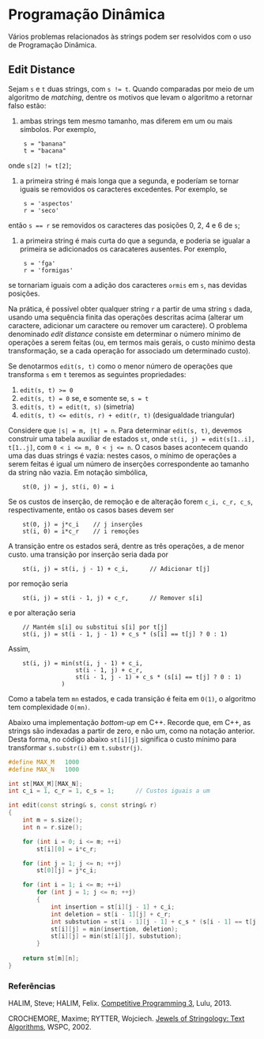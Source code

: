 Programação Dinâmica
====================

Vários problemas relacionados às strings podem ser resolvidos com o uso de
Programação Dinâmica.

Edit Distance
-------------

Sejam `s` e `t` duas strings, com `s != t`. Quando comparadas por meio de um
algoritmo de _matching_, dentre os motivos que levam o algoritmo a retornar 
falso estão:

1. ambas strings tem mesmo tamanho, mas diferem em um ou mais símbolos. Por 
exemplo,

        s = "banana"
        t = "bacana"

onde `s[2] != t[2]`;

1. a primeira string é mais longa que a segunda, e poderíam se tornar iguais se
removidos os caracteres excedentes. Por exemplo, se

        s = 'aspectos'
        r = 'seco'

então `s == r` se removidos os caracteres das posições 0, 2, 4 e 6 de `s`;

1. a primeira string é mais curta do que a segunda, e poderia se igualar a 
primeira se adicionados os caracateres ausentes. Por exemplo,

        s = 'fga'
        r = 'formigas'

se tornariam iguais com a adição dos caracteres `ormis` em `s`, nas devidas 
posições.

Na prática, é possível obter qualquer string `r` a partir de uma string `s` 
dada, usando uma sequência finita das operações descritas acima (alterar um
caractere, adicionar um caractere ou remover um caractere). O problema
denominado _edit distance_ consiste em determinar o número mínimo de operações a
serem feitas (ou, em termos mais gerais, o custo mínimo desta transformação, se
a cada operação for associado um determinado custo).

Se denotarmos `edit(s, t)` como o menor número de operações que transforma
`s` em `t` teremos as seguintes propriedades:

1. `edit(s, t) >= 0`
1. `edit(s, t) = 0` se, e somente se, `s = t`
1. `edit(s, t) = edit(t, s)` (simetria)
1. `edit(s, t) <= edit(s, r) + edit(r, t)` (desigualdade triangular)

Considere que `|s| = m, |t| = n`. Para determinar `edit(s, t)`, devemos 
construir uma tabela auxiliar de estados `st`, onde `st(i, j) = edit(s[1..i],
t[1..j]`, com `0 < i <= m, 0 < j <= n`. O casos bases acontecem quando uma das
duas strings é vazia: nestes casos, o mínimo de operações a serem feitas é igual
um número de inserções correspondente ao tamanho da string não vazia. Em notação
simbólica,

        st(0, j) = j, st(i, 0) = i

Se os custos de inserção, de remoção e de alteração forem `c_i, c_r, c_s`,
respectivamente, então os casos bases devem ser 

        st(0, j) = j*c_i    // j inserções
        st(i, 0) = i*c_r    // i remoções

A transição entre os estados será, dentre as três operações, a de menor custo.
uma transição por inserção seria dada por

        st(i, j) = st(i, j - 1) + c_i,      // Adicionar t[j]

por remoção seria

        st(i, j) = st(i - 1, j) + c_r,      // Remover s[i]

e por alteração seria

        // Mantém s[i] ou substitui s[i] por t[j]
        st(i, j) = st(i - 1, j - 1) + c_s * (s[i] == t[j] ? 0 : 1)   

Assim,

        st(i, j) = min(st(i, j - 1) + c_i,
                       st(i - 1, j) + c_r, 
                       st(i - 1, j - 1) + c_s * (s[i] == t[j] ? 0 : 1)
                   )

Como a tabela tem `mn` estados, e cada transição é feita em `O(1)`, o algoritmo
tem complexidade `O(mn)`.

Abaixo uma implementação _bottom-up_ em C++. Recorde que, em C++, as strings 
são indexadas a partir de zero, e não um, como na notação anterior. Desta
forma, no código abaixo `st[i][j]` significa o custo mínimo para transformar 
`s.substr(i)` em `t.substr(j)`.

```C++
#define MAX_M   1000
#define MAX_N   1000

int st[MAX_M][MAX_N];
int c_i = 1, c_r = 1, c_s = 1;      // Custos iguais a um

int edit(const string& s, const string& r)
{
    int m = s.size();
    int n = r.size();

    for (int i = 0; i <= m; ++i)
        st[i][0] = i*c_r;

    for (int j = 1; j <= n; ++j)
        st[0][j] = j*c_i;

    for (int i = 1; i <= m; ++i)
        for (int j = 1; j <= n; ++j)
        {
            int insertion = st[i][j - 1] + c_i;
            int deletion = st[i - 1][j] + c_r; 
            int substution = st[i - 1][j - 1] + c_s * (s[i - 1] == t[j - 1] ? 0 : 1);
            st[i][j] = min(insertion, deletion);
            st[i][j] = min(st[i][j], substution);
        }
                       
    return st[m][n];
}
```

<!-- Citar a implementação com memória O(n) -->
<!-- Adicionar o algoritmo para recuperar as operações feitas -->

### Referências

HALIM, Steve; HALIM, Felix. [Competitive Programming 3](http://cpbook.net/), Lulu, 2013.

CROCHEMORE, Maxime; RYTTER, Wojciech. [Jewels of Stringology: Text Algorithms](http://site.ebrary.com/lib/univbrasilia/reader.action?docID=10201155), WSPC, 2002.
